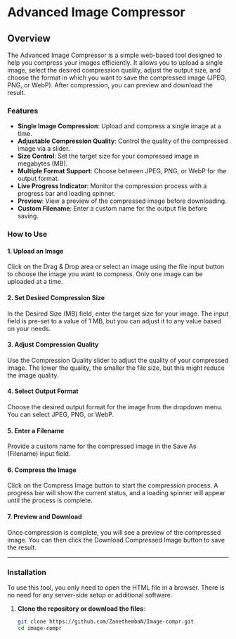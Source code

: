 # Advanced Image Compressor

## Overview
The Advanced Image Compressor is a simple web-based tool designed to help you compress your images efficiently. It allows you to upload a single image, select the desired compression quality, adjust the output size, and choose the format in which you want to save the compressed image (JPEG, PNG, or WebP). After compression, you can preview and download the result.

### Features
- **Single Image Compression**: Upload and compress a single image at a time.
- **Adjustable Compression Quality**: Control the quality of the compressed image via a slider.
- **Size Control**: Set the target size for your compressed image in megabytes (MB).
- **Multiple Format Support**: Choose between JPEG, PNG, or WebP for the output format.
- **Live Progress Indicator**: Monitor the compression process with a progress bar and loading spinner.
- **Preview**: View a preview of the compressed image before downloading.
- **Custom Filename**: Enter a custom name for the output file before saving.

### How to Use

#### 1. **Upload an Image**
Click on the Drag & Drop area or select an image using the file input button to choose the image you want to compress. Only one image can be uploaded at a time.

#### 2. **Set Desired Compression Size**
In the Desired Size (MB) field, enter the target size for your image. The input field is pre-set to a value of 1 MB, but you can adjust it to any value based on your needs.

#### 3. **Adjust Compression Quality**
Use the Compression Quality slider to adjust the quality of your compressed image. The lower the quality, the smaller the file size, but this might reduce the image quality.

#### 4. **Select Output Format**
Choose the desired output format for the image from the dropdown menu. You can select JPEG, PNG, or WebP.

#### 5. **Enter a Filename**
Provide a custom name for the compressed image in the Save As (Filename) input field.

#### 6. **Compress the Image**
Click on the Compress Image button to start the compression process. A progress bar will show the current status, and a loading spinner will appear until the process is complete.

#### 7. **Preview and Download**
Once compression is complete, you will see a preview of the compressed image. You can then click the Download Compressed Image button to save the result.

---

### Installation

To use this tool, you only need to open the HTML file in a browser. There is no need for any server-side setup or additional software.

1. **Clone the repository or download the files**:

   ```bash
   git clone https://github.com/ZanethembaN/Image-compr.git
   cd image-compr
